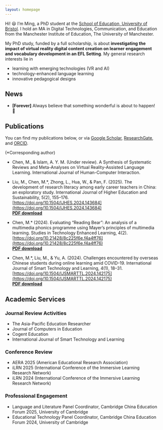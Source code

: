 ```yaml
---
layout: homepage
---
```

Hi! 😃 I’m Ming, a PhD student at the [School of Education, University of Bristol](https://research-information.bris.ac.uk/en/persons/ming-chen). I hold an MA in Digital Technologies, Communication, and Education from the Manchester Institute of Education, The University of Manchester.

My PhD study, funded by a full scholarship, is about **investigating the impact of 
virtual reality digital content creation on learner engagement and vocabulary development in an EFL Setting**. My general research interests lie in
- learning with emerging technologies (VR and AI)
- technology-enhanced language learning
- innovative pedagogical designs


## News

- **[Forever]** Always believe that something wonderful is about to happen! 🥰

## Publications

You can find my publications below, or via [Google Scholar](https://scholar.google.com/citations?user=bhmuN8YAAAAJ&hl=en), [ResearchGate](https://www.researchgate.net/profile/Ming-Chen-174), and [ORCID](https://orcid.org/0000-0003-4099-1606).

(*Corresponding author)

- Chen, M., & Islam, A. Y. M. (Under review). A Synthesis of Systematic Reviews and Meta-Analyses on Virtual Reality-Assisted Language Learning. International Journal of Human-Computer Interaction.

- Liu, M., Chen, M.*, Zhong, L., Hua, W., & Pan, F. (2025). The development of research literacy among early career teachers in China: an exploratory study. International Journal of Higher Education and Sustainability, 5(2), 155–176. [https://doi.org/10.1504/IJHES.2024.143684](https://doi.org/10.1504/IJHES.2024.143684)  
[**<ins>PDF download</ins>**](https://www.researchgate.net/publication/386127750_The_development_of_research_literacy_among_early_career_teachers_in_China_An_exploratory_study/link/6745f43a359dcb4d9d3ab10b/download?_tp=eyJjb250ZXh0Ijp7ImZpcnN0UGFnZSI6InByb2ZpbGUiLCJwYWdlIjoicHVibGljYXRpb24iLCJwcmV2aW91c1BhZ2UiOiJwcm9maWxlIn19)

- Chen, M.* (2024). Evaluating “Reading Bear”: An analysis of a multimedia phonics programme using Mayer’s principles of multimedia learning. Studies in Technology Enhanced Learning, 4(2). [https://doi.org/10.21428/8c225f6e.f4a4ff76](https://doi.org/10.21428/8c225f6e.f4a4ff76)  
[**<ins>PDF download</ins>**](https://doi.org/10.21428/8c225f6e.f4a4ff76)

- Chen, M.*, Liu, M., & Yu, A. (2024). Challenges encountered by overseas Chinese students during online learning amid COVID-19. International Journal of Smart Technology and Learning, 4(1), 18–31. [https://doi.org/10.1504/IJSMARTTL.2024.142175](https://doi.org/10.1504/IJSMARTTL.2024.142175)  
[**<ins>PDF download</ins>**](https://www.researchgate.net/publication/384865566_Challenges_encountered_by_overseas_Chinese_students_during_online_learning_amid_COVID-19/link/670d9175c100fa17c8ccd871/download?_tp=eyJjb250ZXh0Ijp7ImZpcnN0UGFnZSI6InByb2ZpbGUiLCJwYWdlIjoicHVibGljYXRpb24iLCJwcmV2aW91c1BhZ2UiOiJwcm9maWxlIn19)

## Academic Services

### Journal Review Activities  
- The Asia-Pacific Education Researcher 
- Journal of Computers in Education  
- Cogent Education  
- International Journal of Smart Technology and Learning  

### Conference Review  
- AERA 2025 (American Educational Research Association)  
- iLRN 2025 (International Conference of the Immersive Learning Research Network)  
- iLRN 2024 (International Conference of the Immersive Learning Research Network)  

### Professional Engagement  
- Language and Literature Panel Coordinator, Cambridge China Education Forum 2025, University of Cambridge  
- Educational Technology Panel Coordinator, Cambridge China Education Forum 2024, University of Cambridge  

